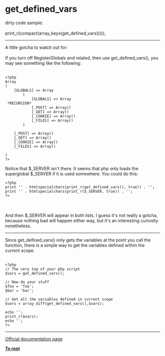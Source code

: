 # get_defined_vars



dirty code sample:<br><br>print_r(compact(array_keys(get_defined_vars())));  

---

A little gotcha to watch out for:<br><br>If you turn off RegisterGlobals and related, then use get_defined_vars(), you may see something like the following:<br><br>

```
<?php
Array
(
    [GLOBALS] => Array
        (
            [GLOBALS] => Array
 *RECURSION*
            [_POST] => Array()
            [_GET] => Array()
            [_COOKIE] => Array()
            [_FILES] => Array()
        )

    [_POST] => Array()
    [_GET] => Array()
    [_COOKIE] => Array()
    [_FILES] => Array()

)
?>
```


Notice that $_SERVER isn't there.  It seems that php only loads the superglobal $_SERVER if it is used somewhere.  You could do this:



```
<?php
print '' . htmlspecialchars(print_r(get_defined_vars(), true)) . '';
print '' . htmlspecialchars(print_r($_SERVER, true)) . '';
?>
```
<br><br>And then $_SERVER will appear in both lists.  I guess it&apos;s not really a gotcha, because nothing bad will happen either way, but it&apos;s an interesting curiosity nonetheless.  

---

Since get_defined_vars() only gets the variables at the point you call the function, there is a simple way to get the variables defined within the current scope.<br><br>

```
<?php
// The very top of your php script
$vars = get_defined_vars();

// Now do your stuff
$foo = 'foo';
$bar = 'bar';

// Get all the variables defined in current scope
$vars = array_diff(get_defined_vars(),$vars);

echo '';
print_r($vars);
echo '';
?>
```
  

---

[Official documentation page](https://www.php.net/manual/en/function.get-defined-vars.php)

**[To root](/README.md)**
